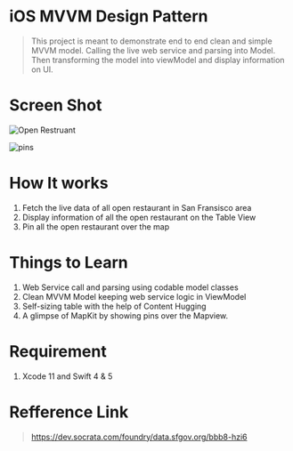 # iOS MVVM Design Pattern

> This project is meant to demonstrate end to end clean and simple MVVM model.
> Calling the live web service and parsing into Model.
> Then transforming the model into viewModel and display information on UI.

# Screen Shot

![Open Restruant](https://user-images.githubusercontent.com/59496278/87359675-48e38e80-c536-11ea-9b26-2d288e5a350c.png)

![pins](https://user-images.githubusercontent.com/59496278/87359736-6c0e3e00-c536-11ea-8014-f0f5ed115997.png)

# How It works
1. Fetch the live data of all open restaurant in San Fransisco area
2. Display information of all the open restaurant on the Table View
3. Pin all the open restaurant over the map


# Things to Learn
1. Web Service call and parsing using codable model classes
2. Clean MVVM Model keeping web service logic in ViewModel
3. Self-sizing table with the help of Content Hugging 
4. A glimpse of MapKit by showing pins over the Mapview.

# Requirement 
1. Xcode 11 and Swift 4 & 5

# Refference Link
> https://dev.socrata.com/foundry/data.sfgov.org/bbb8-hzi6



